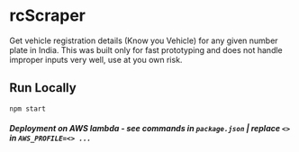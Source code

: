 # rcScraper

Get vehicle registration details (Know you Vehicle) for any given number plate in India. This was built only for fast prototyping and does not handle improper inputs very well, use at you own risk. 

## Run Locally

`npm start`

##### Deployment on AWS lambda - see commands in `package.json` | replace `<>` in `AWS_PROFILE=<> ...`

